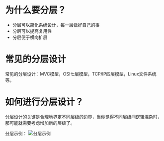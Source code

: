 # 为什么要分层？
- 分层可以简化系统设计，每一层做好自己的事
- 分层可以提高复用性
- 分层便于横向扩展

# 常见的分层设计
常见的分层设计：MVC模型，OSI七层模型，TCP/IP四层模型，Linux文件系统等。

# 如何进行分层设计？
分层设计的关键是合理地界定不同层级的边界，当你觉得不同层级间逻辑混杂时，那可能就需要考虑增加新的层级了。

分层示例：
![分层示例](https://static001.geekbang.org/resource/image/45/b1/45e6640e70d3e1eae4b45a45fefa32b1.jpg)